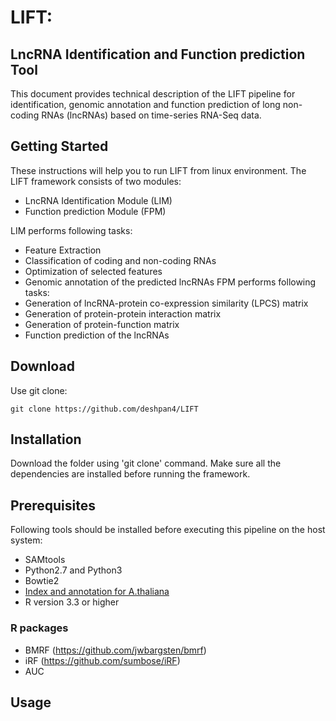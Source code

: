 # LIFT:
## LncRNA Identification and Function prediction Tool
This document provides technical description of the LIFT pipeline for identification, genomic annotation and function prediction of long non-coding RNAs (lncRNAs) based on time-series RNA-Seq data.
## Getting Started
These instructions will help you to run LIFT from linux environment.
The LIFT framework consists of two modules:
* LncRNA Identification Module (LIM)
* Function prediction Module (FPM)

LIM performs following tasks:
* Feature Extraction
* Classification of coding and non-coding RNAs
* Optimization of selected features
* Genomic annotation of the predicted lncRNAs
FPM performs following tasks:
* Generation of lncRNA-protein co-expression similarity (LPCS) matrix
* Generation of protein-protein interaction matrix
* Generation of protein-function matrix
* Function prediction of the lncRNAs
## Download
Use git clone:
```
git clone https://github.com/deshpan4/LIFT
```
## Installation
Download the folder using 'git clone' command. Make sure all the dependencies are installed before running the framework.
## Prerequisites
Following tools should be installed before executing this pipeline on the host system:
* SAMtools
* Python2.7 and Python3
* Bowtie2
* [Index and annotation for A.thaliana](ftp://igenome:G3nom3s4u@ussd-ftp.illumina.com/Arabidopsis_thaliana/Ensembl/TAIR10/Arabidopsis_thaliana_Ensembl_TAIR10.tar.gz)
* R version 3.3 or higher
### R packages
* BMRF (https://github.com/jwbargsten/bmrf)
* iRF (https://github.com/sumbose/iRF)
* AUC
## Usage
